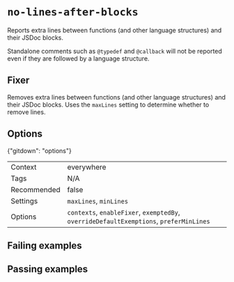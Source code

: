 # `no-lines-after-blocks`

Reports extra lines between functions (and other language structures) and their
JSDoc blocks.

Standalone comments such as `@typedef` and `@callback` will not be reported even
if they are followed by a language structure.

## Fixer

Removes extra lines between functions (and other language structures) and their
JSDoc blocks. Uses the `maxLines` setting to determine whether to remove lines.

## Options

{"gitdown": "options"}

|||
|---|---|
|Context|everywhere|
|Tags|N/A|
|Recommended|false|
|Settings|`maxLines`, `minLines`|
|Options|`contexts`, `enableFixer`, `exemptedBy`, `overrideDefaultExemptions`, `preferMinLines`|

## Failing examples

<!-- assertions-failing noLinesAfterBlocks -->

## Passing examples

<!-- assertions-passing noLinesAfterBlocks -->
